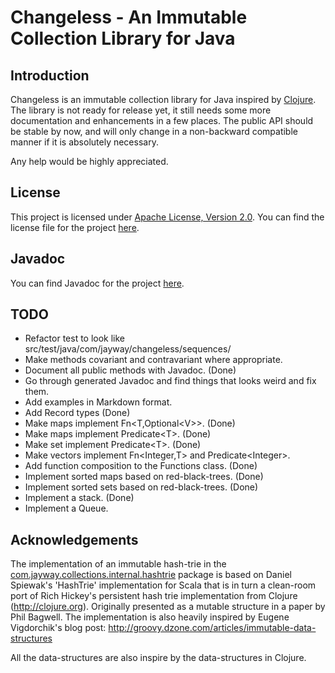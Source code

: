 Changeless - An Immutable Collection Library for Java
=====================================================

Introduction
------------
Changeless is an immutable collection library for Java inspired by 
[Clojure](http://www.clojure.org/ "Clojure"). The library is not ready for 
release yet, it still needs some more documentation and enhancements in a few 
places. The public API should be stable by now, and will only change in a 
non-backward compatible manner if it is absolutely necessary. 

Any help would be highly appreciated. 

License
-------
This project is licensed under 
[Apache License, Version 2.0](http://www.apache.org/licenses/LICENSE-2.0 "Apache License, Version 2.0"). 
You can find the license file for the project 
[here](https://github.com/sunesimonsen/changeless/raw/master/LICENSE.txt "License").

Javadoc
-------
You can find Javadoc for the project [here](http://sunesimonsen.github.com/changeless/ "Javadoc"). 

TODO
----
* Refactor test to look like src/test/java/com/jayway/changeless/sequences/
* Make methods covariant and contravariant where appropriate.
* Document all public methods with Javadoc. (Done)
* Go through generated Javadoc and find things that looks weird and fix them.
* Add examples in Markdown format. 
* Add Record types (Done) 
* Make maps implement Fn&lt;T,Optional&lt;V&gt;&gt;. (Done)
* Make maps implement Predicate&lt;T&gt;. (Done) 
* Make set implement Predicate&lt;T&gt;. (Done)
* Make vectors implement Fn&lt;Integer,T&gt; and Predicate&lt;Integer&gt;.
* Add function composition to the Functions class. (Done)
* Implement sorted maps based on red-black-trees. (Done)
* Implement sorted sets based on red-black-trees. (Done)
* Implement a stack. (Done)
* Implement a Queue.            

Acknowledgements
----------------
The implementation of an immutable hash-trie in the
[com.jayway.collections.internal.hashtrie](https://github.com/sunesimonsen/changeless/tree/master/src/main/java/com/jayway/changeless/internal/hashtrie "com.jayway.collections.internal.hashtrie") 
package is based on Daniel Spiewak's 'HashTrie' implementation for Scala that is
in turn a clean-room port of Rich Hickey's persistent hash trie implementation
from Clojure (http://clojure.org). Originally presented as a mutable structure
in a paper by Phil Bagwell. The implementation is also heavily inspired by
Eugene Vigdorchik's blog post:
http://groovy.dzone.com/articles/immutable-data-structures

All the data-structures are also inspire by the data-structures in Clojure.
